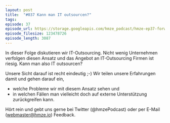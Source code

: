 ```yaml
---
layout: post
title:  "#037 Kann man IT outsourcen?"
tags:
episode: 37
episode_url: https://storage.googleapis.com/hmze_podcast/hmze-ep37-forward.mp3
episode_filesize: 123478726
episode_length: 3087
---
```


In dieser Folge diskutieren wir IT-Outsourcing. Nicht wenig Unternehmen verfolgen diesen Ansatz und das Angebot an IT-Outsourcing Firmen ist riesig. Kann man also IT outsourcen?

Unsere Sicht darauf ist recht eindeutig ;-) Wir teilen unsere Erfahrungen damit und gehen darauf ein,

* welche Probleme wir mit diesem Ansatz sehen und
* in welchen Fällen man vielleicht doch auf externe Unterstützung zurückgreifen kann.

Hört rein und gebt uns gerne bei Twitter (@hmzePodcast) oder per E-Mail (webmaster@hmze.io) Feedback.